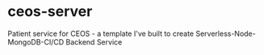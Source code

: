 # ceos-server
Patient service for CEOS - a template I've built to create Serverless-Node-MongoDB-CI/CD Backend Service
